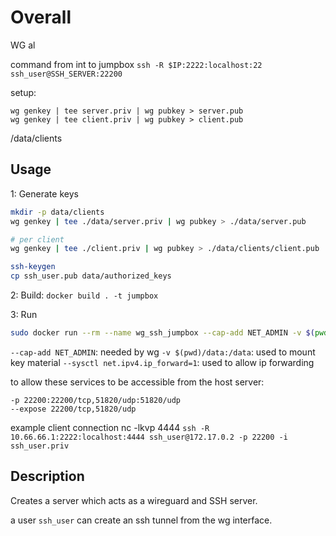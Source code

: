 # Overall


 WG al

command from int to jumpbox
`ssh -R $IP:2222:localhost:22 ssh_user@SSH_SERVER:22200`


setup:
```
wg genkey | tee server.priv | wg pubkey > server.pub
wg genkey | tee client.priv | wg pubkey > client.pub
```

/data/clients

## Usage

1: Generate keys

```bash
mkdir -p data/clients
wg genkey | tee ./data/server.priv | wg pubkey > ./data/server.pub

# per client
wg genkey | tee ./client.priv | wg pubkey > ./data/clients/client.pub

ssh-keygen
cp ssh_user.pub data/authorized_keys
```


2: Build:
`docker build . -t jumpbox`

3: Run

```bash
sudo docker run --rm --name wg_ssh_jumpbox --cap-add NET_ADMIN -v $(pwd)/data:/data --sysctl net.ipv4.ip_forward=1 jumpbox 
```

`--cap-add NET_ADMIN`: needed by wg
`-v $(pwd)/data:/data`: used to mount key material
`--sysctl net.ipv4.ip_forward=1`: used to allow ip forwarding


to allow these services to be accessible from the host server:
```
-p 22200:22200/tcp,51820/udp:51820/udp
--expose 22200/tcp,51820/udp
```

example client connection
nc -lkvp 4444 
`ssh -R 10.66.66.1:2222:localhost:4444 ssh_user@172.17.0.2 -p 22200 -i ssh_user.priv`

## Description

Creates a server which acts as a wireguard and SSH server.

a user `ssh_user` can create an ssh tunnel from the wg interface.